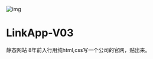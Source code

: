![img](https://media.giphy.com/media/v1.Y2lkPTc5MGI3NjExcGFybTZlNWNjOGRjcmM1dGpvMnBtYXU4aWJ2enc4MXViN2poODZiNSZlcD12MV9pbnRlcm5hbF9naWZfYnlfaWQmY3Q9Zw/1KZgGpn9uv8SQNQver/giphy.gif)
# LinkApp-V03
静态网站
8年前入行用纯html,css写一个公司的官网，贴出来。
